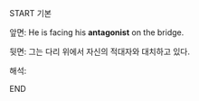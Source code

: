 START
기본

앞면:
He is facing his **antagonist** on the bridge.


뒷면:
그는 다리 위에서 자신의 적대자와 대치하고 있다.


해석:



END